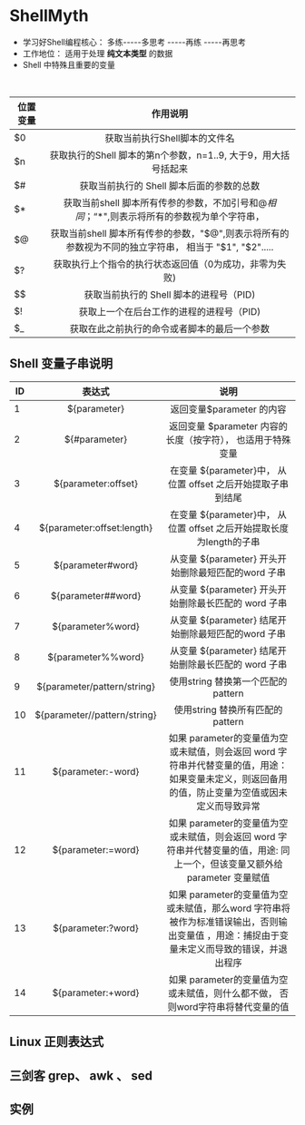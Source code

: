 # ShellMyth
* 学习好Shell编程核心： 多练-----多思考 -----再练 -----再思考
* 工作地位： 适用于处理 **纯文本类型** 的数据
* Shell 中特殊且重要的变量

<br>


| 位置变量|作用说明|
|--------|:------:|
| $0    | 获取当前执行Shell脚本的文件名 |
| $n    | 获取执行的Shell 脚本的第n个参数，n=1..9, 大于9，用大括号括起来 |
| $#    | 获取当前执行的 Shell 脚本后面的参数的总数|
| $*    | 获取当前shell 脚本所有传参的参数，不加引号和$@相同；“$*",则表示将所有的参数视为单个字符串， |
| $@    | 获取当前shell 脚本所有传参的参数，"$@",则表示将所有的参数视为不同的独立字符串， 相当于 "$1", "$2"..... |
| $?    | 获取执行上个指令的执行状态返回值（0为成功，非零为失败)   
| $$    | 获取当前执行的 Shell 脚本的进程号（PID) |
| $!    | 获取上一个在后台工作的进程的进程号（PID) |
| $_    | 获取在此之前执行的命令或者脚本的最后一个参数 |
## Shell 变量子串说明
|ID|表达式|说明|
|--------|:-------:|:------:|
| 1 |${parameter}                 | 返回变量$parameter 的内容|
| 2 |${#parameter}                | 返回变量 $parameter 内容的长度（按字符）， 也适用于特殊变量 |
| 3 |${parameter:offset}          | 在变量 ${parameter}中， 从位置 offset 之后开始提取子串到结尾 |
| 4 |${parameter:offset:length}   | 在变量 ${parameter}中， 从位置 offset 之后开始提取长度为length的子串 |
| 5 |${parameter#word}            | 从变量 ${parameter} 开头开始删除最短匹配的word 子串|
| 6 |${parameter##word}           | 从变量 ${parameter} 开头开始删除最长匹配的 word 子串 |
| 7 |${parameter%word}            | 从变量 ${parameter} 结尾开始删除最短匹配的word 子串|
| 8 |${parameter%%word}           | 从变量 ${parameter} 结尾开始删除最长匹配的 word 子串 |
| 9 |${parameter/pattern/string}  | 使用string 替换第一个匹配的pattern              |
| 10|${parameter//pattern/string} | 使用string 替换所有匹配的pattern              |
| 11|${parameter:-word}           | 如果 parameter的变量值为空或未赋值，则会返回 word 字符串并代替变量的值，用途：如果变量未定义，则返回备用的值，防止变量为空值或因未定义而导致异常|
| 12|${parameter:=word}           | 如果 parameter的变量值为空或未赋值，则会返回 word 字符串并代替变量的值，用途: 同上一个，但该变量又额外给parameter 变量赋值|
| 13|${parameter:?word}           | 如果 parameter的变量值为空或未赋值，那么word 字符串将被作为标准错误输出，否则输出变量值 ，用途：捕捉由于变量未定义而导致的错误，并退出程序|
| 14|${parameter:+word}           | 如果 parameter的变量值为空或未赋值，则什么都不做， 否则word字符串将替代变量的值|

 



## Linux 正则表达式
## 三剑客  grep、 awk 、 sed

## 实例


[My github]: https://github.com/linleijava/ "git"
